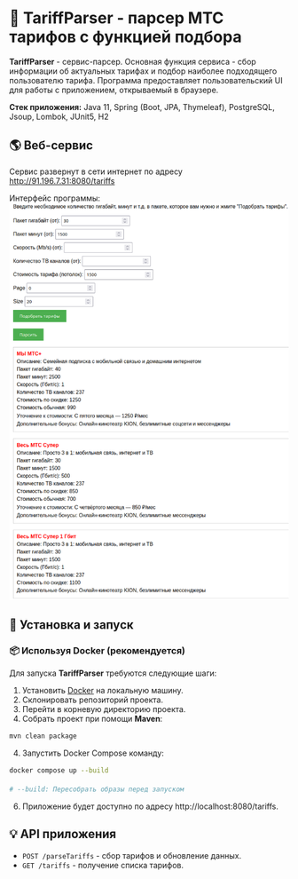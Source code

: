 # :bookmark: TariffParser - парсер МТС тарифов с функцией подбора

**TariffParser** - сервис-парсер. Основная функция сервиса - сбор информации об актуальных тарифах и подбор наиболее
подходящего пользователю тарифа.
Программа предоставляет пользовательский UI для работы с приложением, открываемый в браузере.

**Стек приложения:** Java 11, Spring (Boot, JPA, Thymeleaf), PostgreSQL, Jsoup, Lombok, JUnit5, H2

## :earth_americas: Веб-сервис
Сервис развернут в сети интернет по адресу http://91.196.7.31:8080/tariffs

Интерфейс программы:
![img.png](src/main/resources/gui_image.png)

## :checkered_flag: Установка и запуск

### :package: Используя Docker (рекомендуется)

Для запуска **TariffParser** требуются следующие шаги:

1. Установить [Docker](https://www.docker.com/) на локальную машину.
2. Склонировать репозиторий проекта.
3. Перейти в корневую директорию проекта.
4. Собрать проект при помощи **Maven**:

```bash
mvn clean package
```
4. Запустить Docker Compose команду:

```bash
docker compose up --build

# --build: Пересобрать образы перед запуском
```

6. Приложение будет доступно по адресу http://localhost:8080/tariffs.

## :bulb: API приложения

- ```POST /parseTariffs``` - сбор тарифов и обновление данных.
- ```GET /tariffs``` - получение списка тарифов.